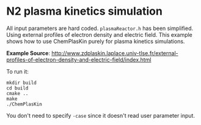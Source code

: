 # N2 plasma kinetics simulation
All input parameters are hard coded. `plasmaReactor.h` has been
simplified. Using external profiles of electron density and electric field. This example shows how to use ChemPlasKin purely for
plasma kinetics simulations.

**Example Source**: http://www.zdplaskin.laplace.univ-tlse.fr/external-profiles-of-electron-density-and-electric-field/index.html

To run it:
```shell
mkdir build
cd build
cmake ..
make
./ChemPlasKin
```
You don't need to specify `-case` since it doesn't read user parameter input.